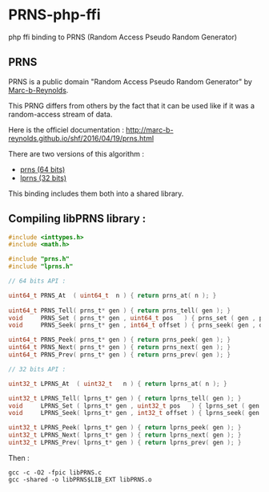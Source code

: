 # PRNS-php-ffi
php ffi binding to PRNS (Random Access Pseudo Random Generator)


## PRNS

PRNS is a public domain "Random Access Pseudo Random Generator" by [Marc-b-Reynolds](https://github.com/Marc-B-Reynolds).

This PRNG differs from others by the fact that it can be used like if it was a random-access stream of data.

Here is the officiel documentation : http://marc-b-reynolds.github.io/shf/2016/04/19/prns.html

There are two versions of this algorithm :
- [prns (64 bits)](https://github.com/Marc-B-Reynolds/Stand-alone-junk/tree/master/src/SFH/prns.h)
- [lprns (32 bits)](https://github.com/Marc-B-Reynolds/Stand-alone-junk/tree/master/src/SFH/lprns.h)

This binding includes them both into a shared library.

## Compiling libPRNS library :

````C
#include <inttypes.h>
#include <math.h>

#include "prns.h"
#include "lprns.h"

// 64 bits API :

uint64_t PRNS_At  ( uint64_t  n ) { return prns_at( n ); }
				
uint64_t PRNS_Tell( prns_t* gen ) { return prns_tell( gen ); }
void     PRNS_Set ( prns_t* gen , uint64_t pos   ) { prns_set ( gen , pos ); }
void     PRNS_Seek( prns_t* gen , int64_t offset ) { prns_seek( gen , offset ); }

uint64_t PRNS_Peek( prns_t* gen ) { return prns_peek( gen ); }
uint64_t PRNS_Next( prns_t* gen ) { return prns_next( gen ); }
uint64_t PRNS_Prev( prns_t* gen ) { return prns_prev( gen ); }

// 32 bits API :

uint32_t LPRNS_At  ( uint32_t   n ) { return lprns_at( n ); }

uint32_t LPRNS_Tell( lprns_t* gen ) { return lprns_tell( gen ); }
void     LPRNS_Set ( lprns_t* gen , uint32_t pos   ) { lprns_set ( gen , pos ); }
void     LPRNS_Seek( lprns_t* gen , int32_t offset ) { lprns_seek( gen , offset ); }

uint32_t LPRNS_Peek( lprns_t* gen ) { return lprns_peek( gen ); }
uint32_t LPRNS_Next( lprns_t* gen ) { return lprns_next( gen ); }
uint32_t LPRNS_Prev( lprns_t* gen ) { return lprns_prev( gen ); }

````

Then  :

````
gcc -c -O2 -fpic libPRNS.c
gcc -shared -o libPRNS$LIB_EXT libPRNS.o
````

